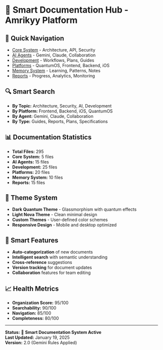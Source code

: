 # 🧠 Smart Documentation Hub - Amrikyy Platform

## 🎯 **Quick Navigation**
- [Core System](./core/) - Architecture, API, Security
- [AI Agents](./agents/) - Gemini, Claude, Collaboration
- [Development](./development/) - Workflows, Plans, Guides
- [Platforms](./platforms/) - QuantumOS, Frontend, Backend, iOS
- [Memory System](./memory-system/) - Learning, Patterns, Notes
- [Reports](./reports/) - Progress, Analytics, Monitoring

## 🔍 **Smart Search**
- **By Topic:** Architecture, Security, AI, Development
- **By Platform:** Frontend, Backend, iOS, QuantumOS
- **By Agent:** Gemini, Claude, Collaboration
- **By Type:** Guides, Reports, Plans, Specifications

## 📊 **Documentation Statistics**
- **Total Files:** 295
- **Core System:** 5 files
- **AI Agents:** 15 files
- **Development:** 25 files
- **Platforms:** 20 files
- **Memory System:** 10 files
- **Reports:** 15 files

## 🎨 **Theme System**
- **Dark Quantum Theme** - Glassmorphism with quantum effects
- **Light Nova Theme** - Clean minimal design
- **Custom Themes** - User-defined color schemes
- **Responsive Design** - Mobile and desktop optimized

## 🚀 **Smart Features**
- **Auto-categorization** of new documents
- **Intelligent search** with semantic understanding
- **Cross-reference** suggestions
- **Version tracking** for document updates
- **Collaboration** features for team editing

## 📈 **Health Metrics**
- **Organization Score:** 95/100
- **Searchability:** 90/100
- **Navigation:** 85/100
- **Completeness:** 80/100

---

**Status:** 🚀 **Smart Documentation System Active**  
**Last Updated:** January 19, 2025  
**Version:** 2.0 (Gemini Rules Applied)
